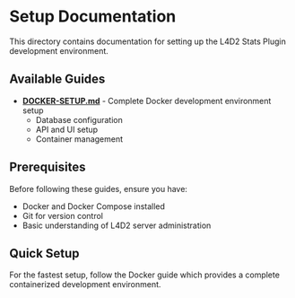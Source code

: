# Setup Documentation

This directory contains documentation for setting up the L4D2 Stats Plugin development environment.

## Available Guides

- **[DOCKER-SETUP.md](DOCKER-SETUP.md)** - Complete Docker development environment setup
  - Database configuration
  - API and UI setup
  - Container management

## Prerequisites

Before following these guides, ensure you have:
- Docker and Docker Compose installed
- Git for version control
- Basic understanding of L4D2 server administration

## Quick Setup

For the fastest setup, follow the Docker guide which provides a complete containerized development environment.